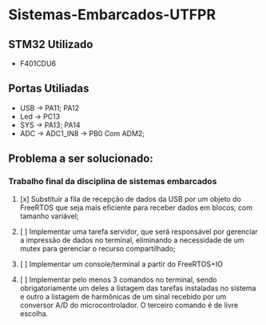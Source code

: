 # Sistemas-Embarcados-UTFPR

## STM32 Utilizado
- F401CDU6

## Portas Utiliadas

- USB -> PA11; PA12
- Led -> PC13
- SYS -> PA13; PA14
- ADC -> ADC1_IN8 -> PB0 Com ADM2;

## Problema a ser solucionado:

### Trabalho final da disciplina de sistemas embarcados

1. [x] Substituir a fila de recepção de dados da USB por um objeto do FreeRTOS que seja mais eficiente para receber dados em blocos, com tamanho variável;

2. [ ] Implementar uma tarefa servidor, que será responsável por gerenciar a impressão de dados no terminal, eliminando a necessidade de um mutex para gerenciar o recurso compartilhado;

3. [ ] Implementar um console/terminal a partir do FreeRTOS+IO

4. [ ] Implementar pelo menos 3 comandos no terminal, sendo obrigatoriamente um deles a listagem das tarefas instaladas no sistema e outro a listagem de harmônicas de um sinal recebido por um conversor A/D do microcontrolador. O terceiro comando é de livre escolha.
